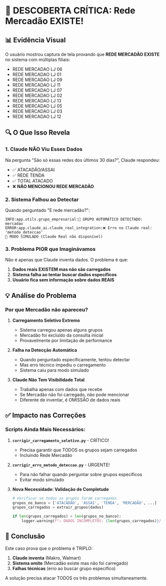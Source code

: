 # 🚨 DESCOBERTA CRÍTICA: Rede Mercadão EXISTE!

## 📊 Evidência Visual

O usuário mostrou captura de tela provando que **REDE MERCADÃO EXISTE** no sistema com múltiplas filiais:

- REDE MERCADAO LJ 06
- REDE MERCADAO LJ 01
- REDE MERCADAO LJ 09
- REDE MERCADAO LJ 11
- REDE MERCADAO LJ 07
- REDE MERCADAO LJ 02
- REDE MERCADAO LJ 13
- REDE MERCADAO LJ 05
- REDE MERCADAO LJ 03
- REDE MERCADAO LJ 12

## 🔍 O Que Isso Revela

### 1. **Claude NÃO Viu Esses Dados**
Na pergunta "São só essas redes dos últimos 30 dias?", Claude respondeu:
- ✅ ATACADÃO/ASSAI
- ✅ REDE TENDA
- ✅ TOTAL ATACADO
- ❌ **NÃO MENCIONOU REDE MERCADÃO**

### 2. **Sistema Falhou ao Detectar**
Quando perguntado "E rede mercadão?":
```
INFO:app.utils.grupo_empresarial:🤖 GRUPO AUTOMÁTICO DETECTADO: mercadao
ERROR:app.claude_ai.claude_real_integration:❌ Erro no Claude real: 'metodo_deteccao'
🤖 MODO SIMULADO (Claude Real não disponível)
```

### 3. **Problema PIOR que Imaginávamos**

Não é apenas que Claude inventa dados. O problema é que:
1. **Dados reais EXISTEM mas não são carregados**
2. **Sistema falha ao tentar buscar dados específicos**
3. **Usuário fica sem informação sobre dados REAIS**

## 💡 Análise do Problema

### Por que Mercadão não apareceu?

1. **Carregamento Seletivo Extremo**
   - Sistema carregou apenas alguns grupos
   - Mercadão foi excluído da consulta inicial
   - Provavelmente por limitação de performance

2. **Falha na Detecção Automática**
   - Quando perguntado especificamente, tentou detectar
   - Mas erro técnico impediu o carregamento
   - Sistema caiu para modo simulado

3. **Claude Não Tem Visibilidade Total**
   - Trabalha apenas com dados que recebe
   - Se Mercadão não foi carregado, não pode mencionar
   - Diferente de inventar, é OMISSÃO de dados reais

## ✅ Impacto nas Correções

### Scripts Ainda Mais Necessários:

1. **`corrigir_carregamento_seletivo.py`** - CRÍTICO!
   - Precisa garantir que TODOS os grupos sejam carregados
   - Incluindo Rede Mercadão

2. **`corrigir_erro_metodo_deteccao.py`** - URGENTE!
   - Para não falhar quando perguntar sobre grupos específicos
   - Evitar modo simulado

3. **Nova Necessidade: Validação de Completude**
   ```python
   # Verificar se todos os grupos foram carregados
   grupos_no_banco = ['ATACADÃO', 'ASSAI', 'TENDA', 'MERCADÃO', ...]
   grupos_carregados = extrair_grupos(dados)
   
   if len(grupos_carregados) < len(grupos_no_banco):
       logger.warning(f"⚠️ DADOS INCOMPLETOS: {len(grupos_carregados)}/{len(grupos_no_banco)} grupos")
   ```

## 🎯 Conclusão

Este caso prova que o problema é TRIPLO:

1. **Claude inventa** (Makro, Walmart)
2. **Sistema omite** (Mercadão existe mas não foi carregado)
3. **Falhas técnicas** (erro ao buscar grupo específico)

A solução precisa atacar TODOS os três problemas simultaneamente. 